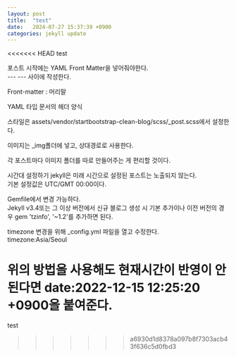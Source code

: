 ```yaml
---
layout: post
title:  "test"
date:   2024-07-27 15:37:39 +0900
categories: jekyll update
---
```


<<<<<<< HEAD
test   

포스트 시작에는 YAML Front Matter을 넣어줘야한다.   
--- --- 사이에 작성한다.   

Front-matter : 머리말   

YAML 타입 문서의 헤더 양식   

스타일은 assets/vendor/startbootstrap-clean-blog/scss/_post.scss에서 설정한다.   

이미지는 _img폴더에 넣고, 상대경로로 사용한다.   

각 포스트마다 이미지 폴더를 따로 만들어주는 게 편리할 것이다.   


시간대 설정하기
jekyll은 미래 시간으로 설정된 포스트는 노출되지 않는다.   
기본 설정값은 UTC/GMT 00:00이다.   

Gemfile에서 변경 가능하다.   
Jekyll v3.4또는 그 이상 버전에서 신규 블로그 생성 시 기본 추가이나 이전 버전의 경우
gem 'tzinfo', '~1.2'를 추가하면 된다. 

timezone 변경을 위해 _config.yml 파일을 열고 수정한다.   
timezone:Asia/Seoul   

위의 방법을 사용해도 현재시간이 반영이 안된다면
date:2022-12-15 12:25:20 +0900을 붙여준다.
=======
test
>>>>>>> a6930d1d8378a097b8f7303acb43f636c5d0fbd3
